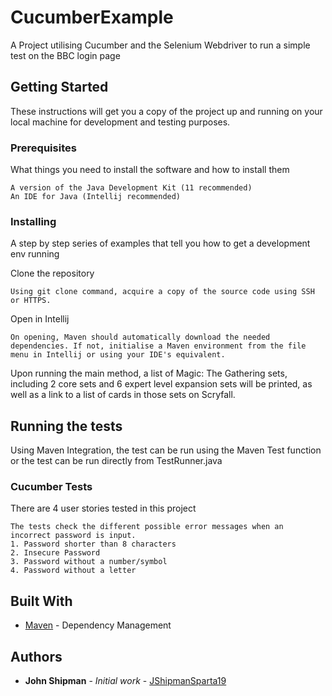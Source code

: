 # CucumberExample

A Project utilising Cucumber and the Selenium Webdriver to run a simple test on the BBC login page

## Getting Started

These instructions will get you a copy of the project up and running on your local machine for development and testing purposes.

### Prerequisites

What things you need to install the software and how to install them

```
A version of the Java Development Kit (11 recommended)
An IDE for Java (Intellij recommended)
```

### Installing

A step by step series of examples that tell you how to get a development env running

Clone the repository

```
Using git clone command, acquire a copy of the source code using SSH or HTTPS.
```

Open in Intellij

```
On opening, Maven should automatically download the needed dependencies. If not, initialise a Maven environment from the file menu in Intellij or using your IDE's equivalent.
```

Upon running the main method, a list of Magic: The Gathering sets, including 2 core sets and 6 expert level expansion sets will be printed, as well as a link to a list of cards in those sets on Scryfall.

## Running the tests

Using Maven Integration, the test can be run using the Maven Test function or the test can be run directly from TestRunner.java

### Cucumber Tests

There are 4 user stories tested in this project

```
The tests check the different possible error messages when an incorrect password is input.
1. Password shorter than 8 characters
2. Insecure Password
3. Password without a number/symbol
4. Password without a letter
```

## Built With

* [Maven](https://maven.apache.org/) - Dependency Management

## Authors

* **John Shipman** - *Initial work* - [JShipmanSparta19](https://github.com/JShipmanSparta19)
